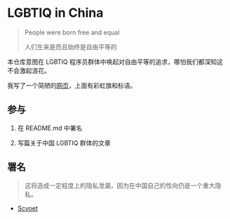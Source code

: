 # LGBTIQ in China

> People were born free and equal
>
> 人们生来是而且始终是自由平等的

本仓库意图在 LGBTIQ 程序员群体中唤起对自由平等的追求，哪怕我们都深知这不会激起浪花。

我写了一个简陋的[网页](https://scvoet.github.io/LGBTIQ-in-China)，上面有彩虹旗和标语。

## 参与

1. 在 README.md 中署名

2. 写篇关于中国 LGBTIQ 群体的文章

## 署名

> 这将造成一定程度上的隐私泄漏，因为在中国自己的性向仍是一个重大隐私。

- [Scvoet](https://github.com/scvoet)
